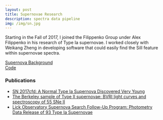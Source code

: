 ```yaml
---
layout: post
title: Supernovae Research
description: spectra data pipeline
img: /img/sn.jpg
---
```

Starting in the Fall of 2017, I joined the Filippenko Group under Alex Filippenko in his research of Type Ia supernovae. I worked closely with Weikang Zheng in developing software that could easily find the SiII feature within supernovae spectra. 

<a href="https://arxiv.org/pdf/1612.02725.pdf" target="_blank">Supernova Background</a>  
<a href="https://github.com/kevintang129/sn_spectra_public" target="_blank">Code</a>

### Publications
* <a href="https://arxiv.org/abs/1911.07734" target="_blank">SN 2017cfd: A Normal Type Ia Supernova Discovered Very Young </a>
* <a href="https://arxiv.org/abs/1909.13813" target="_blank">The Berkeley sample of Type II supernovae: BVRI light curves and spectroscopy of 55 SNe II </a>
* <a href="https://arxiv.org/abs/1909.11140" target="_blank">Lick Observatory Supernova Search Follow-Up Program: Photometry Data Release of 93 Type Ia Supernovae</a>
